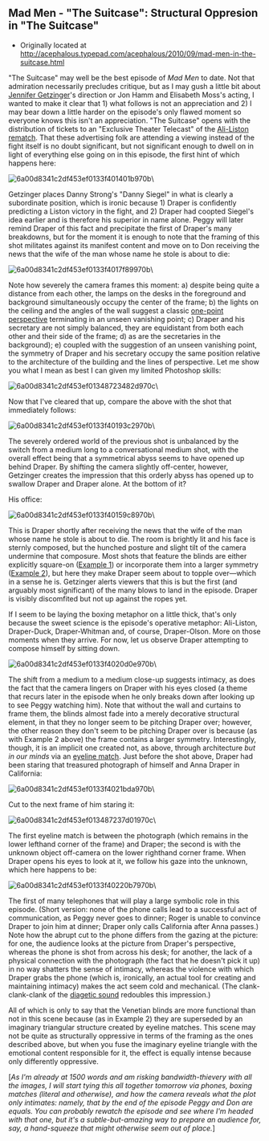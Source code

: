 ## Mad Men - "The Suitcase": Structural Oppresion in "The Suitcase"

 * Originally located at http://acephalous.typepad.com/acephalous/2010/09/mad-men-in-the-suitcase.html

"The Suitcase" may well be the best episode of *Mad Men* to date.  Not that admiration necessarily precludes critique, but as I may gush a little bit about [Jennifer Getzinger](http://www.imdb.com/name/nm0315298/)'s direction or Jon Hamm and Elisabeth Moss's acting, I wanted to make it clear that 1) what follows is not an appreciation and 2) I may bear down a little harder on the episode's only flawed moment so everyone knows this isn't an appreciation.  "The Suitcase" opens with the distribution of tickets to an "Exclusive Theater Telecast" of the [Ali-Liston rematch](http://en.wikipedia.org/wiki/Muhammad_Ali_vs._Sonny_Liston#Ali.2FListon_II).  That these advertising folk are attending a viewing instead of the fight itself is no doubt significant, but not significant enough to dwell on in light of everything else going on in this episode, the first hint of which happens here:

![6a00d8341c2df453ef0133f401401b970b](images/tv/mad-men-the-suitcase-1/6a00d8341c2df453ef0133f401401b970b.jpg)\ 

Getzinger places Danny Strong's "Danny Siegel" in what is clearly a subordinate position, which is ironic because 1) Draper is confidently predicting a Liston victory in the fight, and 2) Draper had coopted Siegel's idea earlier and is therefore his superior in name alone.  Peggy will later remind Draper of this fact and precipitate the first of Draper's many breakdowns, but for the moment it is enough to note that the framing of this shot militates against its manifest content and move on to Don receiving the news that the wife of the man whose name he stole is about to die:

![6a00d8341c2df453ef0133f4017f89970b](images/tv/mad-men-the-suitcase-1/6a00d8341c2df453ef0133f4017f89970b.jpg)\ 

Note how severely the camera frames this moment: a) despite being quite a distance from each other, the lamps on the desks in the foreground and background simultaneously occupy the center of the frame; b) the lights on the ceiling and the angles of the wall suggest a classic [one-point perspective](http://en.wikipedia.org/wiki/Perspective_%28graphical%29#One-point_perspective) terminating in an unseen vanishing point; c) Draper and his secretary are not simply balanced, they are equidistant from both each other and their side of the frame; d) as are the secretaries in the background); e) coupled with the suggestion of an unseen vanishing point, the symmetry of Draper and his secretary occupy the same position relative to the architecture of the building and the lines of perspective.  Let me show you what I mean as best I can given my limited Photoshop skills:

![6a00d8341c2df453ef01348723482d970c](images/tv/mad-men-the-suitcase-1/6a00d8341c2df453ef01348723482d970c.jpg)\ 

Now that I've cleared that up, compare the above with the shot that immediately follows:

![6a00d8341c2df453ef0133f40193c2970b](images/tv/mad-men-the-suitcase-1/6a00d8341c2df453ef0133f40193c2970b.jpg)\ 

The severely ordered world of the previous shot is unbalanced by the switch from a medium long to a conversational medium shot, with the overall effect being that a symmetrical abyss seems to have opened up behind Draper.  By shifting the camera slightly off-center, however, Getzinger creates the impression that this orderly abyss has opened up to swallow Draper and Draper alone.  At the bottom of it?

His office:

![6a00d8341c2df453ef0133f40159c8970b](images/tv/mad-men-the-suitcase-1/6a00d8341c2df453ef0133f40159c8970b.jpg)\ 

This is Draper shortly after receiving the news that the wife of the man whose name he stole is about to die.  The room is brightly lit and his face is sternly composed, but the hunched posture and slight tilt of the camera undermine that composure.  Most shots that feature the blinds are either explicitly square-on ([Example 1](http://acephalous.typepad.com/.a/6a00d8341c2df453ef01348645315c970c-500wi)) or incorporate them into a larger symmetry ([Example 2](http://acephalous.typepad.com/.a/6a00d8341c2df453ef0133f321a86b970b-500wi)), but here they make Draper seem about to topple over—which in a sense he is.  Getzinger alerts viewers that this is but the first (and arguably most significant) of the many blows to land in the episode.  Draper is visibly discomfited but not up against the ropes yet.

If I seem to be laying the boxing metaphor on a little thick, that's only because the sweet science is the episode's operative metaphor: Ali-Liston, Draper-Duck, Draper-Whitman and, of course, Draper-Olson.  More on those moments when they arrive.  For now, let us observe Draper attempting to compose himself by sitting down.

![6a00d8341c2df453ef0133f4020d0e970b](images/tv/mad-men-the-suitcase-1/6a00d8341c2df453ef0133f4020d0e970b.jpg)\ 

The shift from a medium to a medium close-up suggests intimacy, as does the fact that the camera lingers on Draper with his eyes closed (a theme that recurs later in the episode when he only breaks down after looking up to see Peggy watching him).  Note that without the wall and curtains to frame them, the blinds almost fade into a merely decorative structural element, in that they no longer seem to be pitching Draper over; however, the other reason they don't seem to be pitching Draper over is because (as with Example 2 above) the frame contains a larger symmetry.  Interestingly, though, it is an implicit one created not, as above, through architecture *but in our minds* via an [eyeline match](http://classes.yale.edu/film-analysis/htmfiles/editing.htm#98485).
Just before the shot above, Draper had been staring that treasured photograph of himself and Anna Draper in California:

![6a00d8341c2df453ef0133f4021bda970b](images/tv/mad-men-the-suitcase-1/6a00d8341c2df453ef0133f4021bda970b.jpg)\ 

Cut to the next frame of him staring it:

![6a00d8341c2df453ef013487237d01970c](images/tv/mad-men-the-suitcase-1/6a00d8341c2df453ef013487237d01970c.jpg)\ 

The first eyeline match is between the photograph (which remains in the lower lefthand corner of the frame) and Draper; the second is with the unknown object off-camera on the lower righthand corner frame.  When Draper opens his eyes to look at it, we follow his gaze into the unknown, which here happens to be:

![6a00d8341c2df453ef0133f40220b7970b](images/tv/mad-men-the-suitcase-1/6a00d8341c2df453ef0133f40220b7970b.jpg)\ 

The first of many telephones that will play a large symbolic role in this episode.  (Short version: none of the phone calls lead to a successful act of communication, as Peggy never goes to dinner; Roger is unable to convince Draper to join him at dinner; Draper only calls California after Anna passes.)  Note how the abrupt cut to the phone differs from the gazing at the picture: for one, the audience looks at the picture from Draper's perspective, whereas the phone is shot from across his desk; for another, the lack of a physical connection with the photograph (the fact that he doesn't pick it up) in no way shatters the sense of intimacy, whereas the violence with which Draper grabs the phone (which is, ironically, an actual tool for creating and maintaining intimacy) makes the act seem cold and mechanical.  (The clank-clank-clank of the [diagetic sound](http://classes.yale.edu/film-analysis/htmfiles/sound.htm#33528) redoubles this impression.)

All of which is only to say that the Venetian blinds are more functional than not in this scene because (as in Example 2) they are superseded by an imaginary triangular structure created by eyeline matches.  This scene may not be quite as structurally oppressive in terms of the framing as the ones described above, but when you fuse the imaginary eyeline triangle with the emotional content responsible for it, the effect is equally intense because only differently oppressive.

[*As I'm already at 1500 words and am risking bandwidth-thievery with all the images, I will start tying this all together tomorrow via phones, boxing matches (literal and otherwise), and how the camera reveals what the plot only intimates: namely, that by the end of the episode Peggy and Don are equals.  You can probably rewatch the episode and see where I'm headed with that one, but it's a subtle-but-amazing way to prepare an audience for, say, a hand-squeeze that might otherwise seem out of place.*]  
